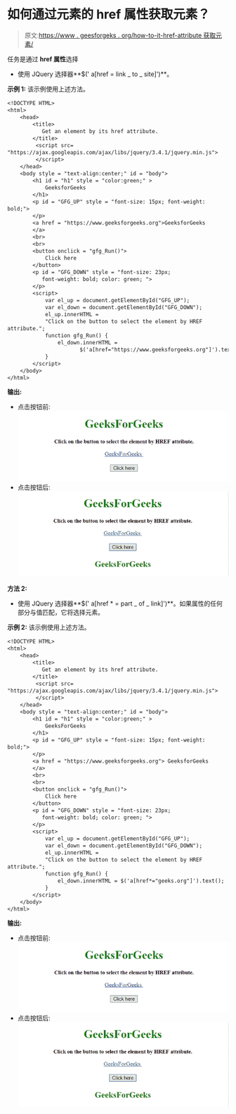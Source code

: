 # 如何通过元素的 href 属性获取元素？

> 原文:[https://www . geesforgeks . org/how-to-it-href-attribute 获取元素/](https://www.geeksforgeeks.org/how-to-get-an-element-by-its-href-attribute/)

任务是通过 **href 属性**选择

*   使用 JQuery 选择器**$(' a[href = link _ to _ site]')**。

**示例 1:** 该示例使用上述方法。

```
<!DOCTYPE HTML>  
<html>  
    <head> 
        <title> 
           Get an element by its href attribute.
        </title>
         <script src=
"https://ajax.googleapis.com/ajax/libs/jquery/3.4.1/jquery.min.js">
         </script>
    </head> 
    <body style = "text-align:center;" id = "body">  
        <h1 id = "h1" style = "color:green;" >  
            GeeksforGeeks  
        </h1>
        <p id = "GFG_UP" style = "font-size: 15px; font-weight: bold;">
        </p>
        <a href = "https://www.geeksforgeeks.org">GeeksforGeeks
        </a>
        <br>
        <br>
        <button onclick = "gfg_Run()"> 
            Click here
        </button>
        <p id = "GFG_DOWN" style = "font-size: 23px; 
           font-weight: bold; color: green; ">
        </p>
        <script>
            var el_up = document.getElementById("GFG_UP");
            var el_down = document.getElementById("GFG_DOWN");
            el_up.innerHTML = 
            "Click on the button to select the element by HREF attribute.";
            function gfg_Run() {
                el_down.innerHTML = 
                       $('a[href="https://www.geeksforgeeks.org"]').text();
            }         
        </script> 
    </body>  
</html>
```

**输出:**

*   点击按钮前:
    ![](img/4fccfddee64a734574c0d362d32fdf3d.png)
*   点击按钮后:
    ![](img/ffa045c91f349fe60ebc3491f5ddc45f.png)

**方法 2:**

*   使用 JQuery 选择器**$(' a[href * = part _ of _ link]')**。如果属性的任何部分与值匹配，它将选择元素。

**示例 2:** 该示例使用上述方法。

```
<!DOCTYPE HTML>  
<html>  
    <head> 
        <title> 
           Get an element by its href attribute.
        </title>
         <script src=
"https://ajax.googleapis.com/ajax/libs/jquery/3.4.1/jquery.min.js">    
         </script>
    </head> 
    <body style = "text-align:center;" id = "body">  
        <h1 id = "h1" style = "color:green;" >  
            GeeksForGeeks  
        </h1>
        <p id = "GFG_UP" style = "font-size: 15px; font-weight: bold;">
        </p>
        <a href = "https://www.geeksforgeeks.org"> GeeksforGeeks
        </a>
        <br>
        <br>
        <button onclick = "gfg_Run()"> 
            Click here
        </button>
        <p id = "GFG_DOWN" style = "font-size: 23px; 
           font-weight: bold; color: green; ">
        </p>
        <script>
            var el_up = document.getElementById("GFG_UP");
            var el_down = document.getElementById("GFG_DOWN");
            el_up.innerHTML = 
            "Click on the button to select the element by HREF attribute.";
            function gfg_Run() {
                el_down.innerHTML = $('a[href*="geeks.org"]').text();
            }         
        </script> 
    </body>  
</html>
```

**输出:**

*   点击按钮前:
    ![](img/4fccfddee64a734574c0d362d32fdf3d.png)
*   点击按钮后:
    ![](img/ffa045c91f349fe60ebc3491f5ddc45f.png)